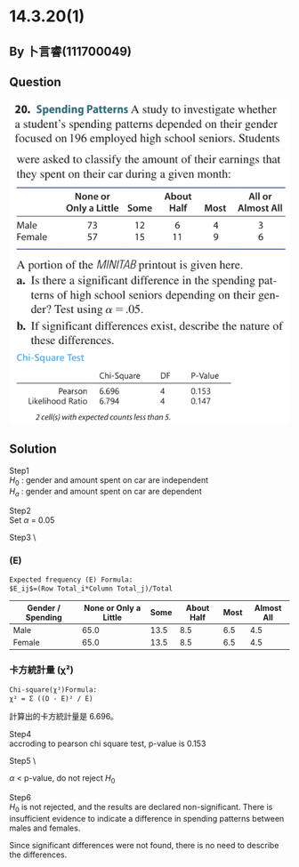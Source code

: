 # 14.3.20(1)

## By 卜言睿(111700049)

## Question
![image](https://github.com/HWTeng-Course/202402-Statistics/blob/main/Images/14.3.20.1.png)
![image](https://github.com/HWTeng-Course/202402-Statistics/blob/main/Images/14.3.20.2.png)

## Solution
Step1 \
$H_0$ : gender and amount spent on car are independent \
$H_a$ : gender and amount spent on car are dependent

Step2 \
Set $\alpha$ = 0.05

Step3 \
###  (E)
```
Expected frequency (E) Formula:
$E_ij$=(Row Total_i*Column Total_j)/Total
```
| Gender / Spending    | None or Only a Little | Some | About Half | Most | Almost All |
|----------------------|-----------------------|------|------------|------|------------|
| Male                 | 65.0                  | 13.5 | 8.5        | 6.5  | 4.5        |
| Female               | 65.0                  | 13.5 | 8.5        | 6.5  | 4.5        |

### 卡方統計量 (χ²)
```
Chi-square(χ²)Formula:
χ² = Σ ((O - E)² / E)
```
計算出的卡方統計量是 6.696。

Step4 \
accroding to pearson chi square test, p-value is 0.153

Step5 \

$\alpha$ < p-value, do not reject $H_0$

Step6 \
$H_0$ is not rejected, and the results are declared non-significant. There is insufficient evidence to indicate a difference in spending patterns between males and females.

Since significant differences were not found, there is no need to describe the differences.


